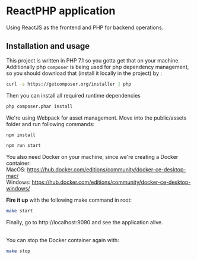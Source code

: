 # ReactPHP application
Using ReactJS as the frontend and PHP for backend operations.

## Installation and usage

This project is written in PHP 7.1 so you gotta get that on your machine. Additionally php `composer` is being used for php dependency management, so you should download that (install it locally in the project) by :

```bash
curl -s https://getcomposer.org/installer | php
```

Then you can install all required runtime dependencies

```bash
php composer.phar install
```

We're using Webpack for asset management. Move into the public/assets folder and run following commands:
```bash
npm install

npm run start
```

You also need Docker on your machine, since we're creating a Docker container:<br>
MacOS: https://hub.docker.com/editions/community/docker-ce-desktop-mac/ <br>
Windows: https://hub.docker.com/editions/community/docker-ce-desktop-windows/

<b>Fire it up</b> with the following make command in root:
```bash
make start
```
Finally, go to http://localhost:9090 and see the application alive.<br><br>

You can stop the Docker container again with:
```bash
make stop
```

